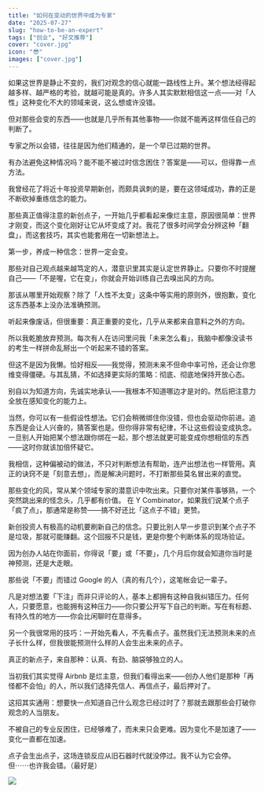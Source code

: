 ```yaml
---
title: "如何在变动的世界中成为专家"
date: "2025-07-27"
slug: "how-to-be-an-expert"
tags: ["创业", "好文推荐"]
cover: "cover.jpg"
icon: "😎"
images: ["cover.jpg"]
---
```

如果这世界是静止不变的，我们对观念的信心就能一路线性上升。某个想法经得起越多样、越严格的考验，就越可能是真的。许多人其实默默相信这一点——对「人性」这种变化不大的领域来说，这么想或许没错。



但对那些会变的东西——也就是几乎所有其他事物——你就不能再这样信任自己的判断了。



专家之所以会错，往往是因为他们精通的，是一个早已过期的世界。



有办法避免这种情况吗？能不能不被过时信念困住？答案是——可以，但得靠一点方法。



我曾经花了将近十年投资早期新创，而颇具讽刺的是，要在这领域成功，靠的正是不断砍掉重练信念的能力。



那些真正值得注意的新创点子，一开始几乎都看起来像烂主意，原因很简单：世界才刚变，而这个变化刚好让它从坏变成了对。我花了很多时间学会分辨这种「翻盘」，而这套技巧，其实也能套用在一切新想法上。



第一步，养成一种信念：世界一定会变。



那些对自己观点越来越笃定的人，潜意识里其实是认定世界静止。只要你不时提醒自己——「不是喔，它在变」，你就会开始训练自己去嗅出风的方向。



那该从哪里开始观察？除了「人性不太变」这条中等实用的原则外，很抱歉，变化这东西基本上没办法准确预测。



听起来像废话，但很重要：真正重要的变化，几乎从来都来自意料之外的方向。



所以我乾脆放弃预测。每次有人在访问里问我「未来怎么看」，我脑中都像没读书的考生一样拼命乱掰出一个听起来不错的答案。



但这不是因为我懒。恰好相反——我觉得，预测未来不但命中率可怜，还会让你思维变得僵硬。与其乱猜，不如选择更实际的策略：彻底、彻底地保持开放心态。



别自以为知道方向，先诚实地承认——我根本不知道哪边才是对的。然后把注意力全放在感知变化的能力上。



当然，你可以有一些假设性想法。它们会稍微绑住你没错，但也会驱动你前进。追东西是会让人兴奋的，猜答案也是。但你得非常有纪律，不让这些假设变成执念。
一旦别人开始把某个想法跟你绑在一起，那个想法就更可能变成你想相信的东西——这时你就该加倍怀疑它。



我相信，这种偏被动的做法，不只对判断想法有帮助，连产出想法也一样管用。真正的诀窍不是「刻意去想」，而是解决问题时，不打断那些莫名冒出来的直觉。



那些变化的风，常从某个领域专家的潜意识中吹出来。只要你对某件事够熟，一个突然跳出来的怪念头，几乎都有价值。
在 Y Combinator，如果我们说某个点子「疯了点」，那通常是称赞——搞不好还比「这点子不错」更赞。



新创投资人有极高的动机要刷新自己的信念。只要比别人早一步意识到某个点子不是垃圾，那就可能赚翻。这个回报不只是钱，更是你整个判断体系的现场验证。



因为创办人站在你面前，你得说「要」或「不要」，几个月后你就会知道你当时是神预测，还是大走眼。



那些说「不要」而错过 Google 的人（真的有几个），这笔帐会记一辈子。



凡是对想法要「下注」而非只评论的人，基本上都拥有这种自我纠错压力。任何人，只要愿意，也能拥有这种压力——你只要公开写下自己的判断。写在有标题、有持久性的地方——你会比闲聊时在意得多。



另一个我很常用的技巧：一开始先看人，不先看点子。虽然我们无法预测未来的点子长什么样，但我很能预测什么样的人会生出未来的点子。



真正的新点子，来自那种：认真、有劲、脑袋够独立的人。



当初我们其实觉得 Airbnb 是烂主意，但我们看得出来——创办人他们是那种「再怪都不会怕」的人，所以我们选择先信人、再信点子，最后押对了。



这招其实通用：想要快一点知道自己什么观念已经过时了？那就去跟那些会打破你观念的人当朋友。



不被自己的专业反困住，已经够难了，而未来只会更难。因为变化不是加速了——变化一直都在加速。



点子会生出点子，这场连锁反应从旧石器时代就没停过。我不认为它会停。
但⋯⋯也许我会错。（最好是）




![](https://prod-files-secure.s3.us-west-2.amazonaws.com/112d0858-5090-4d34-a606-b75eb8d65fd2/46476355-9cf3-4e99-9b7a-3531bc426380/1000202064.png?X-Amz-Algorithm=AWS4-HMAC-SHA256&X-Amz-Content-Sha256=UNSIGNED-PAYLOAD&X-Amz-Credential=ASIAZI2LB466ZSMBLZEN%2F20250916%2Fus-west-2%2Fs3%2Faws4_request&X-Amz-Date=20250916T192535Z&X-Amz-Expires=3600&X-Amz-Security-Token=IQoJb3JpZ2luX2VjEBsaCXVzLXdlc3QtMiJIMEYCIQCZUQgqMDakpo%2F%2BcCaKtCZ%2F51%2F6EsABu4xnHGDNxJUhOQIhAMxHNMwIEJCa56Ma9BGAbDjerSZQGP3I%2F23%2FtwW7n0lhKogECJT%2F%2F%2F%2F%2F%2F%2F%2F%2F%2FwEQABoMNjM3NDIzMTgzODA1Igy4Cl5PsY1SVGUeyyUq3AM6UfHTit1uj%2BEZGZ%2FnklXbzyKUtO6gkvEeh3IhVOA2pF6dkyG7czO54qJ3MJlh%2Fx53LhJ6OBB7GU%2Bp2fs4f1JYMjNU7c4BHX%2FRM1lBRSp9%2F8ZVl5I0mzREU3FNzyWxV6%2BHOv4XJ0hRg5r4q9dqUmghYdOhOXRbvNfkJMc1Ln0X3PVJ5nhpHOEwVTaXjaJuJjEvPZvBPAoliw4f1oBQGWul%2FShMl4NypnHtFqrVS0%2FA0%2F8qVLHbJ6Zq%2BviG8cDVRs47jB8AyzJJtKQZJE2p1iivA53T9MHJdTQ0no409h0EazVS29LXPBVhgFXfP61XvBHB9eD5TwtHH6W9BfdCsuxoNMOL0cDTSi4OdUcm0ffoTEDbb95%2FIfKDo%2FNyD1Abr23mMNjkADsl0daZrLZ4DEVBL1uvOEbe1%2BYBccmARxtV%2FrLqqN9eCBBYfWf78%2B2X5vceFglzY0pqJOJTx0WqiWNkitJCylVXTeMp%2FCOWsqO5Z8YH0qACk1fF3rr%2BdfXx8AtXTHKp66QbZ%2F%2FxrqGhiP5VjD6QgfzVQ7Xo7NqRVZV8QQBEbSZrfy%2BG6ObOeILCXPlAU%2F62EeKcjbiw%2B2y%2FNoPE6ct9Gr7X%2B7ztd0wJczyFPfgV8rwDuSn9iSxtcDCJ5KbGBjqkAdQKwn%2BBDxuDM3aJFSu2j5fZukkPNsDlIptfR2kYCmr2jGBOzCvgbOokoc6pRprFSG6LNlWvRjQRoUx%2F0x9TfOBuJI3NwmHAkL%2FDJQZeah%2F2z3E78yRBTEc6jDBxzJMf3flrJyuvvLpzxInv6WDlkX9lzg3mPB1j7FV0FpTTsqQgr2jZOelOSoy4GmrKHBtMpwxvNKKXTAwyS36m0m%2FcecyrC5M4&X-Amz-Signature=8dd2ea8d913d482b6bdd1954af49388fc32225aea30a0bf37476c83b98a20746&X-Amz-SignedHeaders=host&x-amz-checksum-mode=ENABLED&x-id=GetObject)

